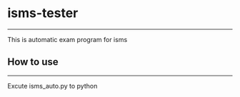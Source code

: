 # isms-tester
---

This is automatic exam program for isms

## How to use
---
Excute isms_auto.py to python